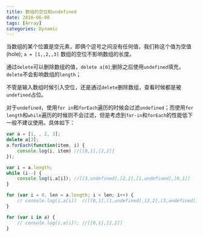 ```yaml
---
title: 数组的空位和undefined
date: 2016-06-08
tags: [Array]
categories: Dynamic
---
```


当数组的某个位置是空元素，即俩个逗号之间没有任何值，我们称这个值为空值(hole);
`a = [1,,2,,3]`
数组的空位不影响数组的长度。

通过`delete`可以删除数组的值，`delete a[0]`;删除之后使用`undefined`填充，`delete`不会影响数组的`length`；

不管是输入数组时候引入空位，还是通过`delete`删除数组，查看时候都是被`undefined`占位。

对于`undefined`，使用`for in`和`forEach`遍历的时候会过滤`undefined`；而使用`for length`和`while`遍历的时候则不会过滤，但是考虑到`for-in`和`forEach`的性能低下一般不建议使用。具体如下：

```javascript
var a = [1, , 2, 3];
delete a[3];
a.forEach(function(item, i) {
    console.log(i, item) //[[0,1],[2,2]]
});

var i = a.length;
while (i--) {
    console.log(i,a[i]); //[[3,undefined],[2,2],[1,undefined],[0,1]]
}

for (var i = 0, len = a.length; i < len; i++) {
    // console.log(i,a[i])  //[[0,1],[1,undefined],[2,2],[3,undefined]]
}

for (var i in a) {
    // console.log(i,a[i]); //[[0,1],[2,2]]
}
```

